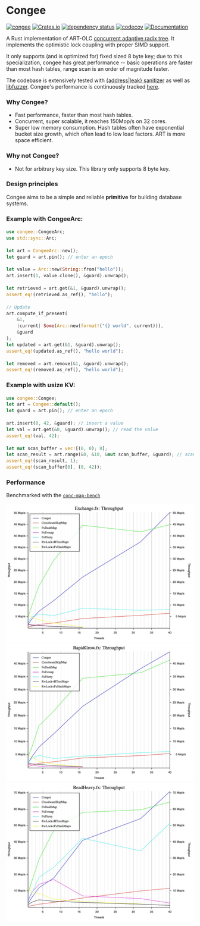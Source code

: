 # Congee 
[![congee](https://github.com/XiangpengHao/congee/actions/workflows/ci.yml/badge.svg)](https://github.com/XiangpengHao/congee/actions/workflows/ci.yml)
[![Crates.io](https://img.shields.io/crates/v/congee.svg)](
https://crates.io/crates/congee)
[![dependency status](https://deps.rs/repo/github/xiangpenghao/congee/status.svg)](https://deps.rs/crate/congee)
[![codecov](https://codecov.io/gh/XiangpengHao/congee/branch/main/graph/badge.svg?token=x0PSjQrqyR)](https://codecov.io/gh/XiangpengHao/congee)
[![Documentation](https://docs.rs/congee/badge.svg)](https://docs.rs/congee)

A Rust implementation of ART-OLC [concurrent adaptive radix tree](https://db.in.tum.de/~leis/papers/artsync.pdf).
It implements the optimistic lock coupling with proper SIMD support.

It only supports (and is optimized for) fixed sized 8 byte key;
due to this specialization, congee has great performance -- basic operations are faster than most hash tables, range scan is an order of magnitude faster.

The codebase is extensively tested with [{address|leak} sanitizer](https://doc.rust-lang.org/beta/unstable-book/compiler-flags/sanitizer.html) as well as [libfuzzer](https://llvm.org/docs/LibFuzzer.html).
Congee's performance is continuously tracked [here](https://xiangpenghao.github.io/congee/dev/bench/). 

### Why Congee?
- Fast performance, faster than most hash tables.
- Concurrent, super scalable, it reaches 150Mop/s on 32 cores.
- Super low memory consumption. Hash tables often have exponential bucket size growth, which often lead to low load factors. ART is more space efficient.


### Why not Congee?
- Not for arbitrary key size. This library only supports 8 byte key.


### Design principles
Congee aims to be a simple and reliable **primitive** for building database systems.


### Example with CongeeArc:
```rust
use congee::CongeeArc;
use std::sync::Arc;

let art = CongeeArc::new();
let guard = art.pin(); // enter an epoch

let value = Arc::new(String::from("hello"));
art.insert(1, value.clone(), &guard).unwrap();

let retrieved = art.get(&1, &guard).unwrap();
assert_eq!(retrieved.as_ref(), "hello");

// Update 
art.compute_if_present(
    &1, 
    |current| Some(Arc::new(format!("{} world", current))), 
    &guard
);
let updated = art.get(&1, &guard).unwrap();
assert_eq!(updated.as_ref(), "hello world");

let removed = art.remove(&1, &guard).unwrap();
assert_eq!(removed.as_ref(), "hello world");
```

### Example with usize KV:
```rust
use congee::Congee;
let art = Congee::default();
let guard = art.pin(); // enter an epoch

art.insert(0, 42, &guard); // insert a value
let val = art.get(&0, &guard).unwrap(); // read the value
assert_eq!(val, 42);

let mut scan_buffer = vec![(0, 0); 8];
let scan_result = art.range(&0, &10, &mut scan_buffer, &guard); // scan values
assert_eq!(scan_result, 1);
assert_eq!(scan_buffer[0], (0, 42));
```

### Performance
Benchmarked with the [`conc-map-bench`](https://github.com/xacrimon/conc-map-bench)

![Exchange](/doc/exchange.jpg)
![Rapid grow](/doc/rapid-grow.jpg)
![read-heavy](/doc/read-heavy.jpg)


